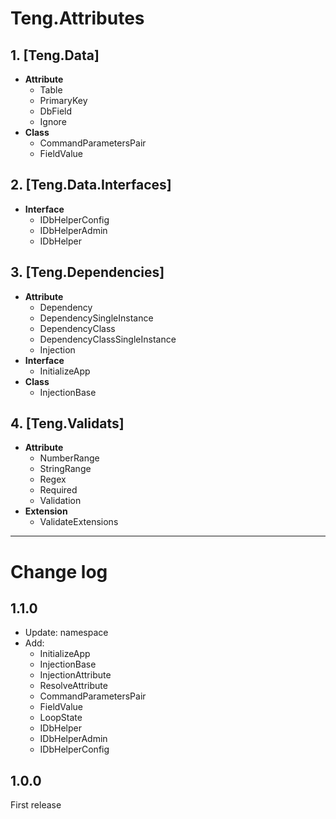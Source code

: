 # Teng.Attributes

## 1. [Teng.Data] 
  - **Attribute**
	 - Table
	 - PrimaryKey
	 - DbField
	 - Ignore
  - **Class**
	  - CommandParametersPair
	  - FieldValue


## 2. [Teng.Data.Interfaces] 
 - **Interface**
	- IDbHelperConfig
	- IDbHelperAdmin
	- IDbHelper


## 3. [Teng.Dependencies] 
  - **Attribute**
	 - Dependency
	 - DependencySingleInstance
	 - DependencyClass
	 - DependencyClassSingleInstance
	 - Injection
 - **Interface**
	 - InitializeApp
 - **Class**
	 - InjectionBase


## 4. [Teng.Validats] 
  - **Attribute**
	 - NumberRange
	 - StringRange
	 - Regex
	 - Required
	 - Validation
- **Extension**
	 - ValidateExtensions

---
# Change log

## 1.1.0
-   Update: namespace
-   Add: 
	-   InitializeApp
	-   InjectionBase
	-   InjectionAttribute
	-   ResolveAttribute
	-   CommandParametersPair
	-   FieldValue
	-   LoopState
	-   IDbHelper
	-   IDbHelperAdmin
	-   IDbHelperConfig

## 1.0.0
First release